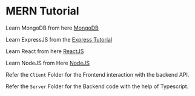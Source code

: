 # MERN Tutorial

Learn MongoDB from here [MongoDB](https://github.com/PrathameshDhande22/My-tutorial-References/tree/main/MongoDB)

Learn ExpressJS from the [Express Tutorial](https://github.com/PrathameshDhande22/Web-Development-Tutorial/tree/main/MERN/Express%20Tutorial)

Learn React from here [ReactJS](https://github.com/PrathameshDhande22/Web-Development-Tutorial/tree/main/ReactJs)

Learn NodeJS from Here [NodeJS](https://github.com/PrathameshDhande22/Web-Development-Tutorial/tree/main/NodeJS)

Refer the `Client` Folder for the Frontend interaction with the backend API.

Refer the `Server` Folder for the Backend code with the help of Typescript.
